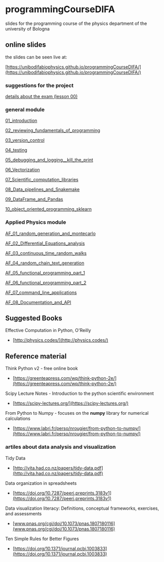 # programmingCourseDIFA
slides for the programming course of the physics department of the university of Bologna

## online slides
the slides can be seen live at:

[https://unibodifabiophysics.github.io/programmingCourseDIFA/](https://unibodifabiophysics.github.io/programmingCourseDIFA/)

### suggestions for the project

[details about the exam (lesson 00)](./Lesson_00_details_about_the_exam.html)

### general module
[01_introduction](./Lesson_01_introduction.slides.html)

[02_reviewing_fundamentals_of_programming](./Lesson_02_reviewing_fundamentals_of_programming.slides.html)

[03_version_control](./Lesson_03_version_control.slides.html)

[04_testing](./Lesson_04_testing.slides.html)

[05_debugging_and_logging__kill_the_print](./Lesson_05_debugging_and_logging__kill_the_print.slides.html)

[06_Vectorization](./Lesson_06_Vectorization.slides.html)

[07_Scientific_computation_libraries](./Lesson_07_Scientific_computation_libraries.slides.html)

[08_Data_pipelines_and_Snakemake](./Lesson_08_Data_pipelines_and_Snakemake.slides.html)

[09_DataFrame_and_Pandas](./Lesson_09_DataFrame_and_Pandas.slides.html)

[10_object_oriented_programming_sklearn](./Lesson_10_object_oriented_programming_sklearn.slides.html)

### Applied Physics module
[AF_01_random_generation_and_montecarlo](./Lesson_AF_01_random_generation_and_montecarlo.slides.html)

[AF_02_Differential_Equations_analysis](./Lesson_AF_02_Differential_Equations_analysis.slides.html)

[AF_03_continuous_time_random_walks](./Lesson_AF_03_continuous_time_random_walks.slides.html)

[AF_04_random_chain_text_generation](./Lesson_AF_04_random_chain_text_generation.slides.html)

[AF_05_functional_programming_part_1](./Lesson_AF_05_functional_programming_part_1.slides.html)

[AF_06_functional_programming_part_2](./Lesson_AF_06_functional_programming_part_2.slides.html)

[AF_07_command_line_applications](./Lesson_AF_07_command_line_applications.slides.html)

[AF_08_Documentation_and_API](./Lesson_AF_08_Documentation_and_API.slides.html)

## Suggested Books

Effective Computation in Python, O'Reilly
* [http://physics.codes/](http://physics.codes/)


## Reference material

Think Python v2 - free online book
* [https://greenteapress.com/wp/think-python-2e/](https://greenteapress.com/wp/think-python-2e/)

Scipy Lecture Notes - Introduction to the python scientific environment
* [https://scipy-lectures.org/](https://scipy-lectures.org/)

From Python to Numpy - focuses on the **numpy** library for numerical calculations
* [https://www.labri.fr/perso/nrougier/from-python-to-numpy/](https://www.labri.fr/perso/nrougier/from-python-to-numpy/)

### artiles about data analysis and visualization

Tidy Data
* [http://vita.had.co.nz/papers/tidy-data.pdf](http://vita.had.co.nz/papers/tidy-data.pdf)

Data organization in spreadsheets
* [https://doi.org/10.7287/peerj.preprints.3183v1](https://doi.org/10.7287/peerj.preprints.3183v1)

Data visualization literacy: Definitions, conceptual frameworks, exercises, and assessments
* [www.pnas.org/cgi/doi/10.1073/pnas.1807180116](www.pnas.org/cgi/doi/10.1073/pnas.1807180116)

Ten Simple Rules for Better Figures
* [https://doi.org/10.1371/journal.pcbi.1003833](https://doi.org/10.1371/journal.pcbi.1003833)
